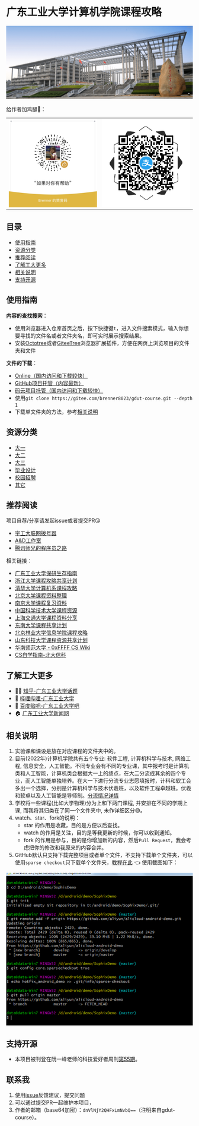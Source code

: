 # 广东工业大学计算机学院课程攻略

![gdut_bg](./img/gdut-bg.png)

给作者加鸡腿🍖：

<table>
<tr>
    <td>
        <img width="300" src="./img/wechat-pay.jpg" alt="微信赞赏码" />
    </td>
    <td>
    <img src="./img/alipay.png" alt="支付宝收钱码" />
    </td>
</tr>
</table>

## 目录
- [使用指南](#使用指南)
- [资源分类](#资源分类)
- [推荐阅读](#推荐阅读)
- [了解工大更多](#了解工大更多)
- [相关说明](#相关说明)
- [支持开源](#支持开源)

## 使用指南
**内容的查找搜索**：
- 使用浏览器进入仓库首页之后，按下快捷键`t`，进入文件搜索模式，输入你想要寻找的文件名或者文件夹名，即可实时展示搜索结果。
- 安装[Octotree](https://addons.mozilla.org/zh-CN/firefox/addon/octotree/)或者[GiteeTree](https://addons.mozilla.org/zh-CN/firefox/addon/giteetree/)浏览器扩展插件，方便在网页上浏览项目的文件夹和文件

**文件的下载**：
- [Online（国内访问和下载较快）](https://brenner8023.gitee.io/gdut-course/)
- [GitHub项目托管（内容最新）](https://github.com/brenner8023/gdut-course)
- [码云项目托管（国内访问和下载较快）](https://gitee.com/brenner8023/gdut-course)
- 使用`git clone https://gitee.com/brenner8023/gdut-course.git --depth 1`
- 下载单文件夹的方法，参考[相关说明](#%E7%9B%B8%E5%85%B3%E8%AF%B4%E6%98%8E)

## 资源分类
- [大一](./public/大一/)
- [大二](./public/大二/)
- [大三](./public/大三/)
- [毕业设计](./public/毕业设计/)
- [校园招聘](./public/校园招聘/)
- [其它](./public/其它/)

## 推荐阅读
项目自荐/分享请发起issue或者提交PR😘

- [宇工大联网拨号器](https://github.com/GDUT-Drcom/GDUT-Drcom-Dialer)
- [A&D工作室](https://github.com/AttackandDefenceSecurityLab)
- [腾讯师兄的程序员之路](./public/其它/腾讯师兄的程序员之路/README.md)

相关链接：
- [广东工业大学保研生存指南](https://github.com/metaphysicser/GDUT-Computer-Survival-Manual)
- [浙江大学课程攻略共享计划](https://github.com/QSCTech/zju-icicles)
- [清华大学计算机系课程攻略](https://github.com/PKUanonym/REKCARC-TSC-UHT)
- [北京大学课程资料整理](https://github.com/lib-pku/libpku)
- [南京大学课程复习资料](https://github.com/idealclover/NJU-Review-Materials)
- [中国科学技术大学课程资源](https://github.com/USTC-Resource/USTC-Course)
- [上海交通大学课程资料分享](https://github.com/CoolPhilChen/SJTU-Courses/)
- [东南大学课程共享计划](https://github.com/zjdx1998/seucourseshare)
- [北京林业大学信息学院课程攻略](https://github.com/bljx/BFU-leaf)
- [山东科技大学课程资源共享计划](https://github.com/deepwzh/sdust-examination-materials)
- [华南师范大学 - 0xFFFF CS Wiki](https://www.yuque.com/0xffff.one/cs-learning)
- [CS自学指南-北大信科](https://github.com/pkuflyingpig/cs-self-learning/)

## 了解工大更多
- 👨‍🎓 [知乎-广东工业大学话题](https://www.zhihu.com/topic/19604314)
- 🍻 [哔哩哔哩-广东工业大学](https://search.bilibili.com/all?keyword=%E5%B9%BF%E4%B8%9C%E5%B7%A5%E4%B8%9A%E5%A4%A7%E5%AD%A6)
- 🤖 [百度贴吧-广东工业大学吧](https://tieba.baidu.com/f?kw=%E5%B9%BF%E4%B8%9C%E5%B7%A5%E4%B8%9A%E5%A4%A7%E5%AD%A6)
- 🏠 [广东工业大学新闻网](http://gdutnews.gdut.edu.cn/)

## 相关说明
1. 实验课和课设是放在对应课程的文件夹中的。
2. 目前(2022年)计算机学院共有五个专业: 软件工程, 计算机科学与技术, 网络工程, 信息安全，人工智能。不同专业会有不同的专业课，其中报考时是计算机类和人工智能，计算机类会根据大一上的绩点，在大二分流成其余的四个专业，而人工智能单独培养。在大一下进行分流专业志愿填报时，计科和软工会多出一个选择，分别是计算机科学与技术伏羲班，以及软件工程卓越班。伏羲和软卓以及人工智能是导师制。[分流情况详情](public/大一/大类专业分流.png)
3. 学校将一些课程(比如大学物理)分为上和下两门课程, 并安排在不同的学期上课, 而我将其归类在了同一个文件夹中, 未作详细区分😅。
4. watch、star、fork的说明：
    - star 的作用是收藏，目的是方便以后查找。
    - watch 的作用是关注，目的是等我更新的时候，你可以收到通知。
    - fork 的作用是参与，目的是你增加新的内容，然后`Pull Request`，我会考虑把你的修改和我原来的内容合并。
5. GitHub默认只支持下载完整项目或者单个文件，不支持下载单个文件夹，可以使用`sparse checkout`只下载单个文件夹，[教程在此](https://www.jianshu.com/p/74a0441ed9b7) 👈 使用截图如下：

![sparse checkout使用截图](./img/checkout.png)

## 支持开源
- 本项目被刊登在阮一峰老师的科技爱好者周刊[第55期](http://www.ruanyifeng.com/blog/2019/05/weekly-issue-55.html)。

## 联系我
1. 使用[issue](https://github.com/brenner8023/gdut-course/issues)反馈建议，提交问题
2. 可以通过提交PR一起维护本项目，
3. 作者的邮箱（base64加密）：`dnVlNjY2QHFxLmNvbQ==`（注明来自gdut-course）。

